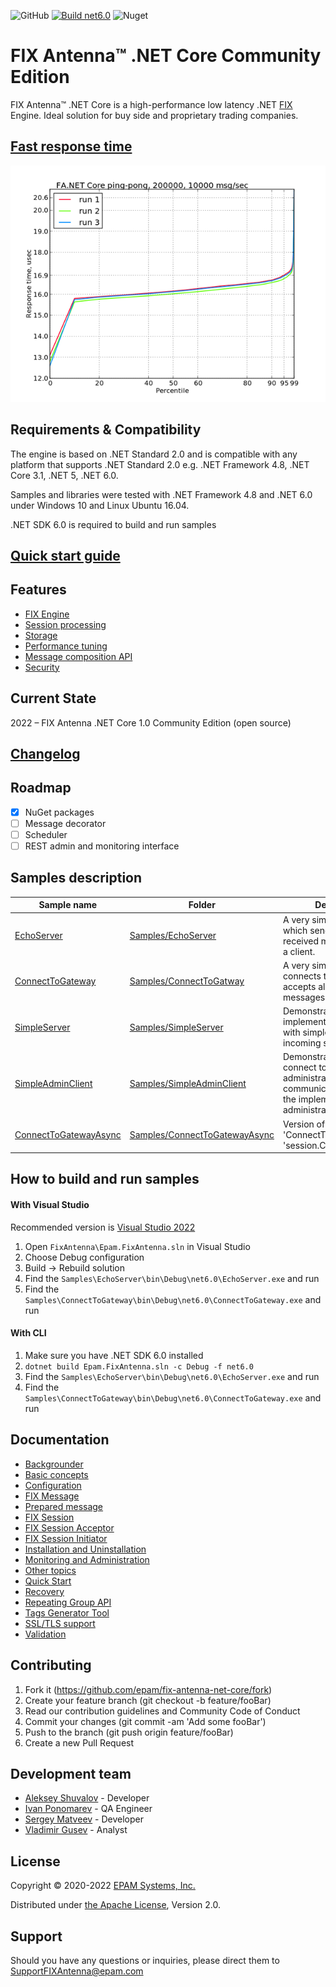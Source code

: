 ![GitHub](https://img.shields.io/github/license/epam/fix-antenna-net-core)
[![Build net6.0](https://github.com/epam/fix-antenna-net-core/actions/workflows/build.yml/badge.svg)](https://github.com/epam/fix-antenna-net-core/actions/workflows/build.yml)
![Nuget](https://img.shields.io/nuget/v/Epam.FixAntenna.NetCore)

# FIX Antenna™ .NET Core Community Edition
FIX Antenna™ .NET Core is a high-performance low latency .NET [FIX](https://btobits.com/fixopaedia/index.html) Engine.  Ideal solution for buy side and proprietary trading companies.

## [Fast response time](Docs/benchmarking.md)

![Responce time](Docs/fanet_response_time-1.0.0.png)

## Requirements & Compatibility
The engine is based on .NET Standard 2.0 and is compatible with any platform that supports .NET Standard 2.0 e.g. .NET Framework 4.8, .NET Core 3.1, .NET 5, .NET 6.0.

Samples and libraries were tested with .NET Framework 4.8 and .NET 6.0 under Windows 10 and Linux Ubuntu 16.04.

.NET SDK 6.0 is required to build and run samples

## [Quick start guide](Docs/QuickStart.md)

## Features
- [FIX Engine](Docs/features.md#fix-engine)
- [Session processing](Docs/features.md#sessions-processing)
- [Storage](Docs/features.md#storage)
- [Performance tuning](Docs/features.md#performance-tuning)
- [Message composition API](Docs/features.md#message-composition-api)
- [Security](Docs/features.md#security)

## Current State
2022 – FIX Antenna .NET Core 1.0 Community Edition (open source)

## [Changelog](CHANGELOG.md)

## Roadmap
- [x] NuGet packages
- [ ] Message decorator
- [ ] Scheduler
- [ ] REST admin and monitoring interface

## Samples description
|Sample name|Folder|Description|
|---|---|---|
|[EchoServer](Docs/InstallationAndUninstallation.md#echoserver)|[Samples/EchoServer](Samples/EchoServer)|A very simple server, which sends all the received messages back to a client.|
|[ConnectToGateway](Docs/InstallationAndUninstallation.md#connecttogateway)|[Samples/ConnectToGatway](Samples/ConnectToGateway)|A very simple client, which connects to the server and accepts all received messages.|
|[SimpleServer](Docs/InstallationAndUninstallation.md#simpleserver)|[Samples/SimpleServer](Samples/SimpleServer)|Demonstrates how to implement a FIX server with simple IP filtering of incoming sessions.|
|[SimpleAdminClient](Docs/InstallationAndUninstallation.md#simpleadminclient)|[Samples/SimpleAdminClient](Samples/SimpleAdminClient)|Demonstrates how to connect to an administrative session and communicate with it using the implementation of administrative messages.|
|[ConnectToGatewayAsync](Docs/InstallationAndUninstallation.md#connecttogatewayasync)|[Samples/ConnectToGatewayAsync](Samples/ConnectToGatewayAsync)|Version of 'ConnectToGateway' using 'session.ConnectAsync(...)'|

## How to build and run samples

#### With Visual Studio
Recommended version is [Visual Studio 2022](https://visualstudio.microsoft.com/vs/)

1. Open `FixAntenna\Epam.FixAntenna.sln` in Visual Studio
2. Choose Debug configuration
3. Build → Rebuild solution
4. Find the `Samples\EchoServer\bin\Debug\net6.0\EchoServer.exe` and run
5. Find the `Samples\ConnectToGateway\bin\Debug\net6.0\ConnectToGateway.exe` and run

#### With CLI
1. Make sure you have .NET SDK 6.0 installed
2. `dotnet build Epam.FixAntenna.sln -c Debug -f net6.0`
3. Find the `Samples\EchoServer\bin\Debug\net6.0\EchoServer.exe` and run
4. Find the `Samples\ConnectToGateway\bin\Debug\net6.0\ConnectToGateway.exe` and run

## Documentation
- [Backgrounder](Docs/Backgrounder.md)
- [Basic concepts](Docs/BasicConcepts.md)
- [Configuration](Docs/Configuration.md)
- [FIX Message](Docs/FixMessage.md)
- [Prepared message](Docs/FixPreparedMessage.md)
- [FIX Session](Docs/FixSession.md)
- [FIX Session Acceptor](Docs/FixSessionAcceptor.md)
- [FIX Session Initiator](Docs/FixSessionInitiator.md)
- [Installation and Uninstallation](Docs/InstallationAndUninstallation.md)
- [Monitoring and Administration](Docs/MonitoringAndAdministration.md)
- [Other topics](Docs/OtherTopics.md)
- [Quick Start](Docs/QuickStart.md)
- [Recovery](Docs/Recovery.md)
- [Repeating Group API](Docs/RepeatingGroupApi.md)
- [Tags Generator Tool](Docs/TagsGen.md)
- [SSL/TLS support](Docs/TlsSupport.md)
- [Validation](Docs/Validation.md)

## Contributing
1. Fork it (https://github.com/epam/fix-antenna-net-core/fork)
2. Create your feature branch (git checkout -b feature/fooBar)
3. Read our contribution guidelines and Community Code of Conduct
4. Commit your changes (git commit -am 'Add some fooBar')
5. Push to the branch (git push origin feature/fooBar)
6. Create a new Pull Request

## Development team
- [Aleksey Shuvalov](https://github.com/ashuvalov) - Developer
- [Ivan Ponomarev](https://github.com/houtengeki) - QA Engineer
- [Sergey Matveev](https://github.com/epm-sergem) - Developer
- [Vladimir Gusev](https://github.com/portowine1982) - Analyst

## License
Copyright © 2020-2022 [EPAM Systems, Inc.](https://www.epam.com/)

Distributed under [the Apache License](LICENSE), Version 2.0.

## Support

Should you have any questions or inquiries, please direct them to SupportFIXAntenna@epam.com

